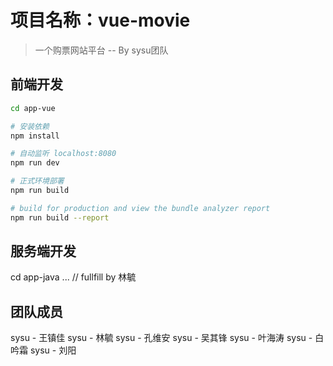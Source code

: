 # 项目名称：vue-movie

> 一个购票网站平台 -- By sysu团队

## 前端开发

``` bash
cd app-vue

# 安装依赖
npm install

# 自动监听 localhost:8080
npm run dev

# 正式环境部署
npm run build

# build for production and view the bundle analyzer report
npm run build --report
```

## 服务端开发
cd app-java
... // fullfill by 林毓

## 团队成员
sysu - 王镇佳
sysu - 林毓
sysu - 孔维安
sysu - 吴其锋
sysu - 叶海涛
sysu - 白吟霜
sysu - 刘阳
